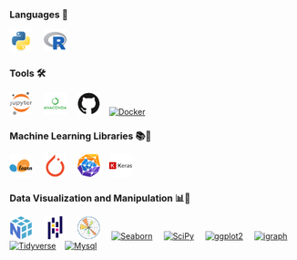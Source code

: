 
### Languages 🚀
[<img src="https://github.com/devicons/devicon/blob/master/icons/python/python-original.svg" alt="Python" width="40" height="40">](https://docs.python.org/3/) &nbsp;&nbsp;&nbsp;
[<img src="https://github.com/devicons/devicon/blob/master/icons/r/r-original.svg" alt="R" width="40" height="40">](https://www.r-project.org)

### Tools 🛠️
[<img src="https://github.com/devicons/devicon/blob/master/icons/jupyter/jupyter-original-wordmark.svg" alt="Jupyter" width="40" height="40">](https://jupyter.org) &nbsp;&nbsp;&nbsp;
[<img src="https://github.com/devicons/devicon/blob/master/icons/anaconda/anaconda-original-wordmark.svg" alt="Anaconda" width="40" height="40">](https://www.anaconda.com/) &nbsp;&nbsp;&nbsp;
[<img src="https://github.com/devicons/devicon/blob/master/icons/github/github-original.svg" alt="GitHub" width="40" height="40">](https://github.com/)&nbsp;&nbsp;&nbsp;
[<img src="https://upload.wikimedia.org/wikipedia/commons/thumb/4/4e/Docker_%28container_engine%29_logo.svg/1220px-Docker_%28container_engine%29_logo.svg.png" alt="Docker" width="80" height="40">](https://www.docker.com) &nbsp;&nbsp;&nbsp;

### Machine Learning Libraries 📚🤖
[<img src="https://github.com/devicons/devicon/blob/master/icons/scikitlearn/scikitlearn-original.svg" alt="Sklearn" width="40" height="40">](https://scikit-learn.org/stable/) &nbsp;&nbsp;&nbsp;
[<img src="https://github.com/devicons/devicon/blob/master/icons/pytorch/pytorch-original.svg" alt="PyTorch" width="40" height="40">](https://pytorch.org/) &nbsp;&nbsp;&nbsp;
[<img src="https://raw.githubusercontent.com/pyg-team/pyg_sphinx_theme/master/pyg_sphinx_theme/static/img/pyg_logo.png" alt="PyTorch Geometric" width="40" height="40">](https://pytorch-geometric.readthedocs.io/en/latest/)&nbsp;&nbsp;&nbsp;
[<img src="https://github.com/devicons/devicon/blob/master/icons/keras/keras-original-wordmark.svg" alt="Keras" width="40" height="40">](https://keras.io/) &nbsp;&nbsp;&nbsp;

### Data Visualization and Manipulation 📊🔧
[<img src="https://github.com/devicons/devicon/blob/master/icons/numpy/numpy-original.svg" alt="NumPy" width="40" height="40">](https://numpy.org/) &nbsp;&nbsp;&nbsp;
[<img src="https://github.com/devicons/devicon/blob/master/icons/pandas/pandas-original.svg" alt="Pandas" width="40" height="40">](https://pandas.pydata.org/) &nbsp;&nbsp;&nbsp;
[<img src="https://github.com/devicons/devicon/blob/master/icons/matplotlib/matplotlib-original.svg" alt="Matplotlib" width="40" height="40">](https://matplotlib.org/) &nbsp;&nbsp;&nbsp;
[<img src="https://seaborn.pydata.org/_images/logo-tall-lightbg.svg" alt="Seaborn" width="40" height="40">](https://seaborn.pydata.org/) &nbsp;&nbsp;&nbsp;
[<img src="https://scipy.org/images/logo.svg" alt="SciPy" width="40" height="40">](https://www.scipy.org/) &nbsp;&nbsp;&nbsp;
[<img src="https://ggplot2.tidyverse.org/logo.png" alt="ggplot2" width="40" height="40">](https://ggplot2.tidyverse.org/) &nbsp;&nbsp;&nbsp;
[<img src="https://igraph.org/img/igraph_logo_white.svg" alt="igraph" width="40" height="40">](https://igraph.org/r/) &nbsp;&nbsp;&nbsp;
[<img src="https://upload.wikimedia.org/wikipedia/commons/f/ff/Tidyverse_hex_logo.png" alt="Tidyverse" width="40" height="40">](https://www.tidyverse.org/)&nbsp;&nbsp;&nbsp;
[<img src="https://www.mysql.com/common/logos/logo-mysql-170x115.png" alt="Mysql" width="60" height="40">](https://www.mysql.com/it/)
